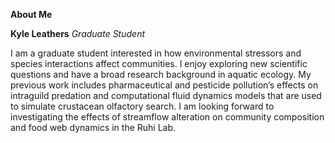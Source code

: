 **About Me**

**Kyle Leathers**
*Graduate Student*

I am a graduate student interested in how environmental stressors and species interactions affect communities. I enjoy exploring new scientific questions and have a broad research background in aquatic ecology. My previous work includes pharmaceutical and pesticide pollution’s effects on intraguild predation and computational fluid dynamics models that are used to simulate crustacean olfactory search. I am looking forward to investigating the effects of streamflow alteration on community composition and food web dynamics in the Ruhi Lab.